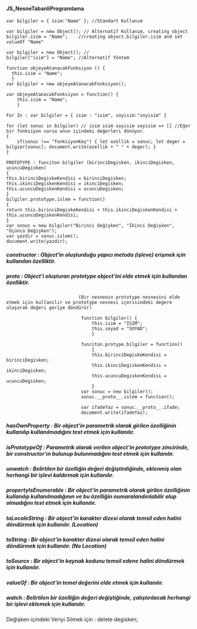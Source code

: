 #### JS_NesneTabanliProgramlama

    var bilgiler = { isim:"Name" }; //Standart Kullanım

    var bilgiler = new Object(); // Alternatif Kullanım, creating object
    bilgiler.isim = "Name";    //creating object.bilgiler.isim and set valueOf "Name"

    var bilgiler = new Object(); //
    bilgiler["isim"] = "Name"; //Alternatif Yöntem

    function objeyeAtanacakFonksiyon () {
      this.isim = "Name";
      }
    var bilgiler = new objeyeAtanacakFonksiyon();

    var objeyeAtanacakFonksiyon = function() {
        this.isim = "Name";
        }

    For In : var bilgiler = { isim : "isim", soyisim:"soyisim" }

    for (let sonuc in bilgiler) // isim isim soyisim soyisim => [] //Eğer bir fonksiyon varsa onun içindeki değerleri dönüyor. 
    {
        if(sonuc !== "fonksiyonKey") { let ozellik = sonuc; let deger = bilgier[sonuc]; document.write(ozellik + " " + deger); } 
    }

    PROTOTYPE : funciton bilgiler (birinciDegisken, ikinciDegisken, ucuncuDegisken) 
    { 
    this.birinciDegiskeKendisi = birinciDegisken; this.ikinciDegiskenKendisi = ikinciDegisken; this.ucuncuDegiskenKendisi = ucuncuDegisken; 
    }
    bilgiler.prototype.islem = function() 
    { 
    return this.birinciDegiskeKendisi + this.ikinciDegiskenKendisi + this.ucuncuDegiskenKendisi; 
    } 
    var sonuc = new bilgiler("Birinci Değişken", "İkinci Değişken", "Üçüncü Değişken"); 
    var yazdir = sonuc.islem(); 
    document.write(yazdir);

##### constructor            : Object'in oluşturduğu yapıcı metoda (işleve) erişmek için kullanılan özelliktir.  

##### __proto__              : Object'i oluşturan prototype object'ini elde etmek için kullanılan özelliktir. 
                               (Bir nesnenin prototype nesnesini elde etmek için kullanılır ve prototype nesnesi içerisindeki değere ulaşarak değeri geriye döndürür)

                                function bilgiler() {
                                    this.isim = "ISIM";
                                    this.soyad = "SOYAD";
                                    }
                                    
                                funciton.protype.bilgiler = function() 
                                    {
                                    this.birinciDegiskeKendisi = birinciDegisken; 
                                    this.ikinciDegiskenKendisi = ikinciDegisken; 
                                    this.ucuncuDegiskenKendisi = ucuncuDegisken; 
                                    }
                                var sonuc = new bilgiler();
                                sonuc.__proto__.islem = function(); 
                                
                                var ifadeYaz = sonuc.__proto__.ifade;
                                document.write(ifadeYaz);



##### hasOwnProperty         : Bir object'in parametrik olarak girilen özelliğinin kullanılıp kullanılmadığını test etmek için kullanılır.
##### isPrototypeOf          : Parametrik olarak verilen object'in prototype zincirinde, bir constructor'ın bulunup bulunmadığını test etmek için kullanılır.
##### unwatch                : Belirtilen bir özelliğin değeri değiştirdiğinde, eklenmiş olan herhangi bir işlevi kaldırmak için kullanılır.
##### propertyIsEnumerable   : Bir object'in parametrik olarak girilen özelliğinin kullanılıp kullanılmadığının ve bu özelliğin numaralandırılabilir olup olmadığını test etmek için kullanılır.
##### toLocaleString         : Bir object'in karakter dizesi olarak temsil eden halini döndürmek için kullanılır. (Location)
##### toString               : Bir object'in karakter dizesi olarak temsil eden halini döndürmek için kullanılır. (No Location)
##### toSource               : Bir object'in kaynak kodunu temsil edene halini döndürmek için kullanılır.
##### valueOf                : Bir object'in temel değerini elde etmek için kullanılır.
##### watch                  : Belirtilen bir özelliğin değeri değiştiğinde, çalıştırılacak herhangi bir işlevi eklemek için kullanılır.

Değişken içindeki Veriyi Silmek için : delete degisken;
